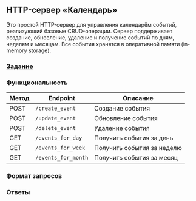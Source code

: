 ## HTTP-сервер «Календарь»

Это простой HTTP-сервер для управления календарём событий, реализующий базовые CRUD-операции. Сервер поддерживает создание, обновление, удаление и получение событий по дням, неделям и месяцам. Все события хранятся в оперативной памяти (in-memory storage).

### **[Задание](./docs/readme.md)**

###  Функциональность
 Метод | Endpoint              | Описание                             |
|-------|------------------------|--------------------------------------|
| POST  | `/create_event`        | Создание события                     |
| POST  | `/update_event`        | Обновление события                   |
| POST  | `/delete_event`        | Удаление события                     |
| GET   | `/events_for_day`      | Получить события за день             |
| GET   | `/events_for_week`     | Получить события за неделю           |
| GET   | `/events_for_month`    | Получить события за месяц            |



### Формат запросов
### Ответы

